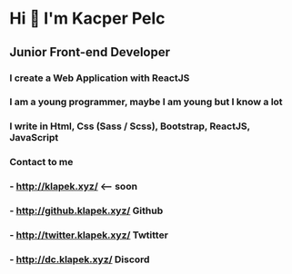 # Hi 👋 I'm Kacper Pelc

## Junior Front-end Developer
### I create a Web Application with ReactJS
### I am a young programmer, maybe I am young but I know a lot
### I write in Html, Css (Sass / Scss), Bootstrap, ReactJS, JavaScript

### Contact to me
### - http://klapek.xyz/ <-- soon
### - http://github.klapek.xyz/ Github
### - http://twitter.klapek.xyz/ Twtitter
### - http://dc.klapek.xyz/ Discord

